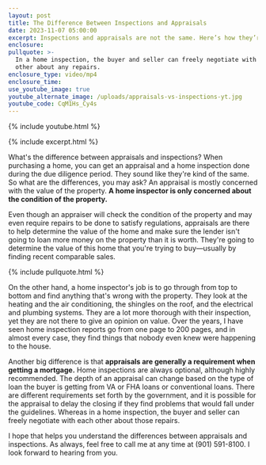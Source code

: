 ```yaml
---
layout: post
title: The Difference Between Inspections and Appraisals
date: 2023-11-07 05:00:00
excerpt: Inspections and appraisals are not the same. Here’s how they’re different.
enclosure:
pullquote: >-
  In a home inspection, the buyer and seller can freely negotiate with each
  other about any repairs.
enclosure_type: video/mp4
enclosure_time:
use_youtube_image: true
youtube_alternate_image: /uploads/appraisals-vs-inspections-yt.jpg
youtube_code: CqM1Hs_Cy4s
---
```

{% include youtube.html %}

{% include excerpt.html %}

What's the difference between appraisals and inspections? When purchasing a home, you can get an appraisal and a home inspection done during the due diligence period. They sound like they're kind of the same. So what are the differences, you may ask? An appraisal is mostly concerned with the value of the property. **A home inspector is only concerned about the condition of the property.**

Even though an appraiser will check the condition of the property and may even require repairs to be done to satisfy regulations, appraisals are there to help determine the value of the home and make sure the lender isn't going to loan more money on the property than it is worth. They're going to determine the value of this home that you're trying to buy—usually by finding recent comparable sales.

{% include pullquote.html %}

On the other hand, a home inspector's job is to go through from top to bottom and find anything that's wrong with the property. They look at the heating and the air conditioning, the shingles on the roof, and the electrical and plumbing systems. They are a lot more thorough with their inspection, yet they are not there to give an opinion on value. Over the years, I have seen home inspection reports go from one page to 200 pages, and in almost every case, they find things that nobody even knew were happening to the house.

Another big difference is that **appraisals are generally a requirement when getting a mortgage.** Home inspections are always optional, although highly recommended. The depth of an appraisal can change based on the type of loan the buyer is getting from VA or FHA loans or conventional loans. There are different requirements set forth by the government, and it is possible for the appraisal to delay the closing if they find problems that would fall under the guidelines. Whereas in a home inspection, the buyer and seller can freely negotiate with each other about those repairs.

I hope that helps you understand the differences between appraisals and inspections. As always, feel free to call me at any time at (901) 591-8100. I look forward to hearing from you.
